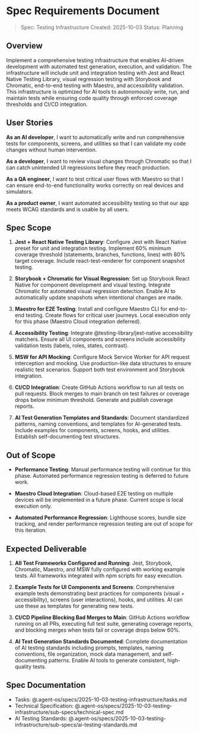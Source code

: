 # Spec Requirements Document

> Spec: Testing Infrastructure
> Created: 2025-10-03
> Status: Planning

## Overview

Implement a comprehensive testing infrastructure that enables AI-driven development with automated test generation, execution, and validation. The infrastructure will include unit and integration testing with Jest and React Native Testing Library, visual regression testing with Storybook and Chromatic, end-to-end testing with Maestro, and accessibility validation. This infrastructure is optimized for AI tools to autonomously write, run, and maintain tests while ensuring code quality through enforced coverage thresholds and CI/CD integration.

## User Stories

**As an AI developer**, I want to automatically write and run comprehensive tests for components, screens, and utilities so that I can validate my code changes without human intervention.

**As a developer**, I want to review visual changes through Chromatic so that I can catch unintended UI regressions before they reach production.

**As a QA engineer**, I want to test critical user flows with Maestro so that I can ensure end-to-end functionality works correctly on real devices and simulators.

**As a product owner**, I want automated accessibility testing so that our app meets WCAG standards and is usable by all users.

## Spec Scope

1. **Jest + React Native Testing Library**: Configure Jest with React Native preset for unit and integration testing. Implement 60% minimum coverage threshold (statements, branches, functions, lines) with 80% target coverage. Include react-test-renderer for component snapshot testing.

2. **Storybook + Chromatic for Visual Regression**: Set up Storybook React Native for component development and visual testing. Integrate Chromatic for automated visual regression detection. Enable AI to automatically update snapshots when intentional changes are made.

3. **Maestro for E2E Testing**: Install and configure Maestro CLI for end-to-end testing. Create flows for critical user journeys. Local execution only for this phase (Maestro Cloud integration deferred).

4. **Accessibility Testing**: Integrate @testing-library/jest-native accessibility matchers. Ensure all UI components and screens include accessibility validation tests (labels, roles, states, contrast).

5. **MSW for API Mocking**: Configure Mock Service Worker for API request interception and mocking. Use production-like data structures to ensure realistic test scenarios. Support both test environment and Storybook integration.

6. **CI/CD Integration**: Create GitHub Actions workflow to run all tests on pull requests. Block merges to main branch on test failures or coverage drops below minimum threshold. Generate and publish coverage reports.

7. **AI Test Generation Templates and Standards**: Document standardized patterns, naming conventions, and templates for AI-generated tests. Include examples for components, screens, hooks, and utilities. Establish self-documenting test structures.

## Out of Scope

- **Performance Testing**: Manual performance testing will continue for this phase. Automated performance regression testing is deferred to future work.

- **Maestro Cloud Integration**: Cloud-based E2E testing on multiple devices will be implemented in a future phase. Current scope is local execution only.

- **Automated Performance Regression**: Lighthouse scores, bundle size tracking, and render performance regression testing are out of scope for this iteration.

## Expected Deliverable

1. **All Test Frameworks Configured and Running**: Jest, Storybook, Chromatic, Maestro, and MSW fully configured with working example tests. All frameworks integrated with npm scripts for easy execution.

2. **Example Tests for UI Components and Screens**: Comprehensive example tests demonstrating best practices for components (visual + accessibility), screens (user interactions), hooks, and utilities. AI can use these as templates for generating new tests.

3. **CI/CD Pipeline Blocking Bad Merges to Main**: GitHub Actions workflow running on all PRs, executing full test suite, generating coverage reports, and blocking merges when tests fail or coverage drops below 60%.

4. **AI Test Generation Standards Documented**: Complete documentation of AI testing standards including prompts, templates, naming conventions, file organization, mock data management, and self-documenting patterns. Enable AI tools to generate consistent, high-quality tests.

## Spec Documentation

- Tasks: @.agent-os/specs/2025-10-03-testing-infrastructure/tasks.md
- Technical Specification: @.agent-os/specs/2025-10-03-testing-infrastructure/sub-specs/technical-spec.md
- AI Testing Standards: @.agent-os/specs/2025-10-03-testing-infrastructure/sub-specs/ai-testing-standards.md
